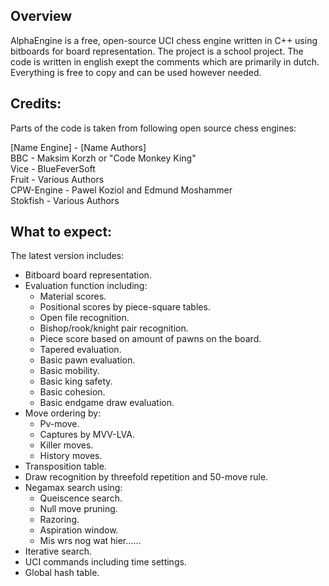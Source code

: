 ## Overview
AlphaEngine is a free, open-source UCI chess engine written in C++ using bitboards for board representation. The project is a school project. The code is written in english exept the comments which are primarily in dutch. Everything is free to copy and can be used however needed.

## Credits:
Parts of the code is taken from following open source chess engines:  

[Name Engine] - [Name Authors]  
BBC           - Maksim Korzh or "Code Monkey King"  
Vice          - BlueFeverSoft  
Fruit         - Various Authors  
CPW-Engine    - Pawel Koziol and Edmund Moshammer  
Stokfish      - Various Authors  

## What to expect:
The latest version includes:
* Bitboard board representation.
* Evaluation function including:
  * Material scores.
  * Positional scores by piece-square tables.
  * Open file recognition.
  * Bishop/rook/knight pair recognition.
  * Piece score based on amount of pawns on the board.
  * Tapered evaluation.
  * Basic pawn evaluation.
  * Basic mobility.
  * Basic king safety.
  * Basic cohesion.
  * Basic endgame draw evaluation.
* Move ordering by:
  * Pv-move.
  * Captures by MVV-LVA.
  * Killer moves.
  * History moves.
* Transposition table.
* Draw recognition by threefold repetition and 50-move rule. 
* Negamax search using:
  * Queiscence search.
  * Null move pruning.
  * Razoring.
  * Aspiration window.
  * Mis wrs nog wat hier......
* Iterative search.
* UCI commands including time settings.
* Global hash table.
